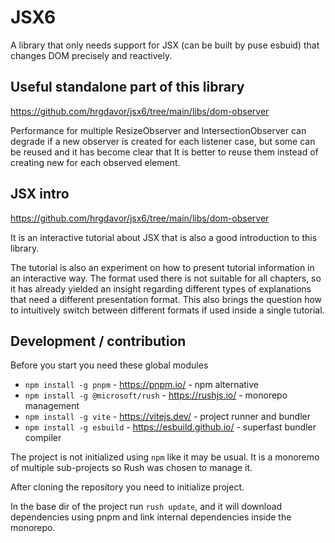 # JSX6

A library that only needs support for JSX (can be built by puse esbuid) that changes DOM precisely and reactively.


## Useful standalone part of this library

https://github.com/hrgdavor/jsx6/tree/main/libs/dom-observer

Performance for multiple ResizeObserver and IntersectionObserver can degrade if a new observer is created for each listener case, but some can be reused and it has become clear that It is better to reuse them instead of creating new for each observed element.

## JSX intro

https://github.com/hrgdavor/jsx6/tree/main/libs/dom-observer 

It is an interactive tutorial about JSX that is also a good introduction to this library.

The tutorial is also an experiment on how to present tutorial information in an interactive way. The format used there is not suitable for all chapters, so it has already yielded an insight regarding different types of explanations that need a different presentation format. This also brings the question how to intuitively switch between different formats if used inside a single tutorial.


## Development / contribution

Before you start you need these global modules
- `npm install -g pnpm` - https://pnpm.io/ - npm alternative
- `npm install -g @microsoft/rush` - https://rushjs.io/ - monorepo management
- `npm install -g vite` - https://vitejs.dev/ - project runner and bundler
- `npm install -g esbuild` - https://esbuild.github.io/ - superfast bundler compiler

The project is not initialized using `npm` like it may be usual. It is a monoremo of multiple sub-projects
so Rush was chosen to manage it.

After cloning the repository you need to initialize  project.

In the base dir of the project run `rush update`, and it will download dependencies using pnpm and link internal dependencies inside the monorepo.


